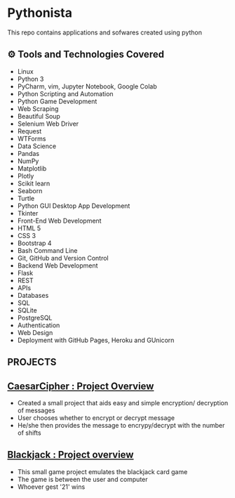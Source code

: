 # Pythonista

This repo contains applications and sofwares created using python

## ⚙ Tools and Technologies Covered
- Linux
- Python 3
- PyCharm, vim, Jupyter Notebook, Google Colab
- Python Scripting and Automation
- Python Game Development
- Web Scraping
- Beautiful Soup
- Selenium Web Driver
- Request
- WTForms
- Data Science
- Pandas
- NumPy
- Matplotlib
- Plotly
- Scikit learn
- Seaborn
- Turtle
- Python GUI Desktop App Development
- Tkinter
- Front-End Web Development
- HTML 5
- CSS 3
- Bootstrap 4
- Bash Command Line
- Git, GitHub and Version Control
- Backend Web Development
- Flask
- REST
- APIs
- Databases
- SQL
- SQLite
- PostgreSQL
- Authentication
- Web Design
- Deployment with GitHub Pages, Heroku and GUnicorn

## PROJECTS

## [CaesarCipher : Project Overview](https://github.com/jamesAlhassan/Pythonista/tree/main/CaesarCipher)
- Created a small project that aids easy and simple encryption/ decryption of messages
- User chooses whether to encrypt or decrypt message
- He/she then provides the message to encrypy/decrypt with the number of shifts


## [Blackjack : Project overview](https://github.com/jamesAlhassan/Pythonista/tree/main/Blackjack)
- This small game project emulates the blackjack card game
- The game is between the user and computer
- Whoever gest '21' wins
